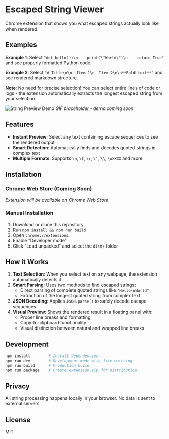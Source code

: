 # Escaped String Viewer

Chrome extension that shows you what escaped strings actually look like when rendered.

## Examples

**Example 1**: Select `"def hello():\n    print(\"World\")\n    return True"` and see properly formatted Python code.

**Example 2**: Select `"# Title\n\n- Item 1\n- Item 2\n\n**Bold text**"` and see rendered markdown structure.

**Note**: No need for precise selection! You can select entire lines of code or logs - the extension automatically extracts the longest escaped string from your selection.

![String Preview Demo](./demo.gif)
*GIF placeholder - demo coming soon*

## Features

- **Instant Preview**: Select any text containing escape sequences to see the rendered output
- **Smart Detection**: Automatically finds and decodes quoted strings in complex text
- **Multiple Formats**: Supports `\n`, `\t`, `\r`, `\"`, `\\`, `\uXXXX` and more

## Installation

### Chrome Web Store (Coming Soon)

*Extension will be available on Chrome Web Store*

### Manual Installation

1. Download or clone this repository
2. Run `npm install && npm run build`
3. Open `chrome://extensions`
4. Enable "Developer mode"
5. Click "Load unpacked" and select the `dist/` folder

## How it Works

1. **Text Selection**: When you select text on any webpage, the extension automatically detects it
2. **Smart Parsing**: Uses two methods to find escaped strings:
   - Direct parsing of complete quoted strings like `"Hello\nWorld"`
   - Extraction of the longest quoted string from complex text
3. **JSON Decoding**: Applies `JSON.parse()` to safely decode escape sequences
4. **Visual Preview**: Shows the rendered result in a floating panel with:
   - Proper line breaks and formatting
   - Copy-to-clipboard functionality
   - Visual distinction between natural and wrapped line breaks

## Development

```bash
npm install        # Install dependencies
npm run dev        # Development mode with file watching
npm run build      # Production build
npm run package    # Create extension.zip for distribution
```

## Privacy

All string processing happens locally in your browser. No data is sent to external servers.

## License

MIT
